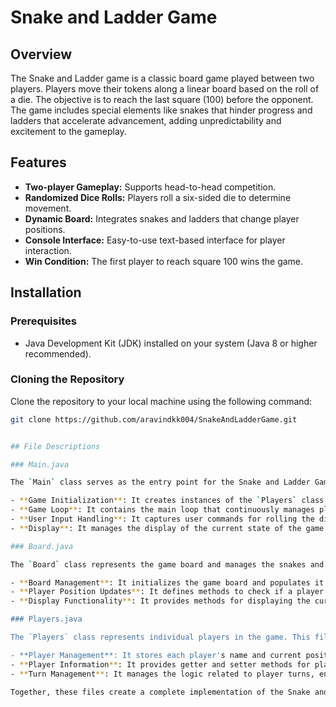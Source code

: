 # Snake and Ladder Game

## Overview
The Snake and Ladder game is a classic board game played between two players. 
Players move their tokens along a linear board based on the roll of a die. 
The objective is to reach the last square (100) before the opponent. 
The game includes special elements like snakes that hinder progress and ladders that accelerate advancement, adding unpredictability and excitement to the gameplay.

## Features
- **Two-player Gameplay:** Supports head-to-head competition.
- **Randomized Dice Rolls:** Players roll a six-sided die to determine movement.
- **Dynamic Board:** Integrates snakes and ladders that change player positions.
- **Console Interface:** Easy-to-use text-based interface for player interaction.
- **Win Condition:** The first player to reach square 100 wins the game.

## Installation

### Prerequisites
- Java Development Kit (JDK) installed on your system (Java 8 or higher recommended).

### Cloning the Repository
Clone the repository to your local machine using the following command:
```bash
git clone https://github.com/aravindkk004/SnakeAndLadderGame.git


## File Descriptions

### Main.java

The `Main` class serves as the entry point for the Snake and Ladder Game. This file handles the following:

- **Game Initialization**: It creates instances of the `Players` class to set up player details and initializes the game board.
- **Game Loop**: It contains the main loop that continuously manages player turns and checks for win conditions.
- **User Input Handling**: It captures user commands for rolling the dice and processes player movements based on the rolled values.
- **Display**: It manages the display of the current state of the game board and player positions after each turn, allowing players to visualize progress.

### Board.java

The `Board` class represents the game board and manages the snakes and ladders. This file handles the following:

- **Board Management**: It initializes the game board and populates it with the positions of snakes and ladders using hash maps.
- **Player Position Updates**: It defines methods to check if a player lands on a snake or ladder, updating their position accordingly.
- **Display Functionality**: It provides methods for displaying the current state of the board after each player's turn.

### Players.java

The `Players` class represents individual players in the game. This file handles the following:

- **Player Management**: It stores each player's name and current position on the board.
- **Player Information**: It provides getter and setter methods for player details, allowing easy access to player data.
- **Turn Management**: It manages the logic related to player turns, ensuring the game flow remains consistent.

Together, these files create a complete implementation of the Snake and Ladder Game, allowing players to enjoy this classic challenge through a console interface.
